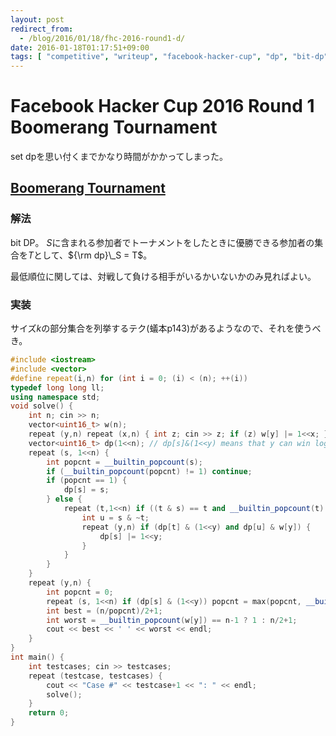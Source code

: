 ```yaml
---
layout: post
redirect_from:
  - /blog/2016/01/18/fhc-2016-round1-d/
date: 2016-01-18T01:17:51+09:00
tags: [ "competitive", "writeup", "facebook-hacker-cup", "dp", "bit-dp" ]
---
```


# Facebook Hacker Cup 2016 Round 1 Boomerang Tournament

set dpを思い付くまでかなり時間がかかってしまった。

## [Boomerang Tournament](https://www.facebook.com/hackercup/problem/1424196571244550/)

### 解法

bit DP。
$S$に含まれる参加者でトーナメントをしたときに優勝できる参加者の集合を$T$として、${\rm dp}\_S = T$。

最低順位に関しては、対戦して負ける相手がいるかいないかのみ見ればよい。

### 実装

サイズ$k$の部分集合を列挙するテク(蟻本p143)があるようなので、それを使うべき。

``` c++
#include <iostream>
#include <vector>
#define repeat(i,n) for (int i = 0; (i) < (n); ++(i))
typedef long long ll;
using namespace std;
void solve() {
    int n; cin >> n;
    vector<uint16_t> w(n);
    repeat (y,n) repeat (x,n) { int z; cin >> z; if (z) w[y] |= 1<<x; }
    vector<uint16_t> dp(1<<n); // dp[s]&(1<<y) means that y can win log|s| times when s are used
    repeat (s, 1<<n) {
        int popcnt = __builtin_popcount(s);
        if (__builtin_popcount(popcnt) != 1) continue;
        if (popcnt == 1) {
            dp[s] = s;
        } else {
            repeat (t,1<<n) if ((t & s) == t and __builtin_popcount(t) == (popcnt >> 1)) {
                int u = s & ~t;
                repeat (y,n) if (dp[t] & (1<<y) and dp[u] & w[y]) {
                    dp[s] |= 1<<y;
                }
            }
        }
    }
    repeat (y,n) {
        int popcnt = 0;
        repeat (s, 1<<n) if (dp[s] & (1<<y)) popcnt = max(popcnt, __builtin_popcount(s));
        int best = (n/popcnt)/2+1;
        int worst = __builtin_popcount(w[y]) == n-1 ? 1 : n/2+1;
        cout << best << ' ' << worst << endl;
    }
}
int main() {
    int testcases; cin >> testcases;
    repeat (testcase, testcases) {
        cout << "Case #" << testcase+1 << ": " << endl;
        solve();
    }
    return 0;
}
```
